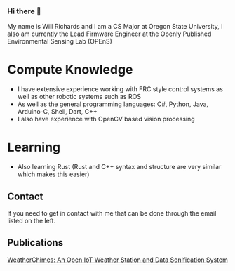 ### Hi there 👋
My name is Will Richards and I am a CS Major at Oregon State University, I also am currently the Lead Firmware Engineer at the Openly Published Environmental Sensing Lab (OPEnS)

# Compute Knowledge
 - I have extensive experience working with FRC style control systems as well as other robotic systems such as ROS
 - As well as the general programming languages: C#, Python, Java, Arduino-C, Shell, Dart, C++
 - I also have experience with OpenCV based vision processing

# Learning
 - Also learning Rust (Rust and C++ syntax and structure are very similar which makes this easier)

## Contact
If you need to get in contact with me that can be done through the email listed on the left.

## Publications 
[WeatherChimes: An Open IoT Weather Station and Data Sonification System](https://www.sciencedirect.com/science/article/pii/S2468067223000093)
